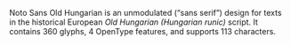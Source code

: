 Noto Sans Old Hungarian is an unmodulated (“sans serif”) design for texts in the historical European _Old Hungarian (Hungarian runic)_ script. It contains 360 glyphs, 4 OpenType features, and supports 113 characters.